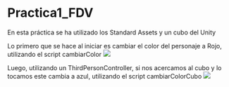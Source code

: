 # Practica1_FDV

En esta práctica se ha utilizado los Standard Assets y un cubo del Unity

Lo primero que se hace al iniciar es cambiar el color del personaje a Rojo, utilizando el script cambiarColor
![](./Captura1)

Luego, utilizando un ThirdPersonController, si nos acercamos al cubo y lo tocamos este cambia a azul, utilizando el script cambiarColorCubo
![](./Captura2)
